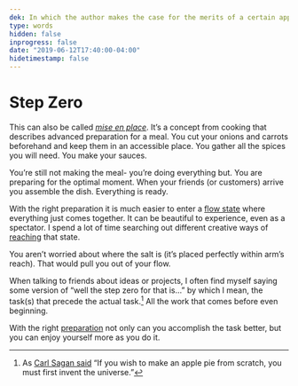 ```yaml
---
dek: In which the author makes the case for the merits of a certain approach to preparation
type: words
hidden: false
inprogress: false
date: "2019-06-12T17:40:00-04:00"
hidetimestamp: false
---
```


# Step Zero

This can also be called <em>[mise en place](https://en.wikipedia.org/wiki/Mise_en_place)</em>. It’s a concept from cooking that describes advanced preparation for a meal. You cut your onions and carrots beforehand and keep them in an accessible place. You gather all the spices you will need. You make your sauces.

You’re still not making the meal- you’re doing everything but. You are preparing for the optimal moment. When your friends (or customers) arrive you assemble the dish. Everything is ready.

With the right preparation it is much easier to enter a [flow state](<https://en.wikipedia.org/wiki/Flow_(psychology)>) where everything just comes together. It can be beautiful to experience, even as a spectator. I spend a lot of time searching out different creative ways of [reaching](https://www.are.na/block/4446495) that state.

You aren’t worried about where the salt is (it’s placed perfectly within arm’s reach). That would pull you out of your flow.

When talking to friends about ideas or projects, I often find myself saying some version of “well the step zero for that is…” by which I mean, the task(s) that precede the actual task.[^1] All the work that comes before even beginning.

With the right [preparation](https://www.darkreading.com/the-state-of-hacktivism-in-2020-/d/d-id/1338382) not only can you accomplish the task better, but you can enjoy yourself more as you do it.

[^1]: As [Carl Sagan said](https://www.youtube.com/watch?v=7s664NsLeFM) “If you wish to make an apple pie from scratch, you must first invent the universe.”
